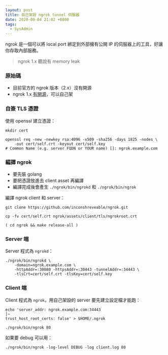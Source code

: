 ```yaml
---
layout: post
title: 自己架設 ngrok tunnel 伺服器
date: 2020-09-04 21:02 +0800
tags:
  - SysAdmin
---
```


ngrok 是一個可以將 local port 綁定到外部擁有公開 IP 的伺服器上的工具，好讓你存取內部服務。

> ngrok 1.x 聽說有 memory leak

### 原始碼

- 目前官方的 ngrok 版本（2.x）沒有開源
- ngrok 1.x [有開源](https://github.com/inconshreveable/ngrok)，可以自己架

### 自簽 TLS 憑證

使用 openssl 建立憑證：

```shell
mkdir cert

openssl req -new -newkey rsa:4096 -x509 -sha256 -days 1825 -nodes \
    -out cert/self.crt -keyout cert/self.key
# Common Name (e.g. server FQDN or YOUR name) []: ngrok.example.com
```

### 編譯 ngrok

- 要先裝 golang
- 要把憑證放進去 client asset 再編譯
- 編譯完成後會產生 `./ngrok/bin/ngrokd` 和 `./ngrok/bin/ngrok`

編譯 ngrok client 和 server：

```shell
git clone https://github.com/inconshreveable/ngrok.git

cp -fv cert/self.crt ngrok/assets/client/tls/ngrokroot.crt

( cd ngrok && make release-all )
```

### Server 端

Server 程式為 `ngrokd`：

```shell
./ngrok/bin/ngrokd \
    -domain=ngrok.example.com \
    -httpAddr=:30080 -httpsAddr=:30443 -tunnelAddr=:34443 \
    -tlsCrt=cert/self.crt -tlsKey=cert/self.key
```

### Client 端

Client 程式為 `ngrok`，用自己架設的 server 要先建立設定檔才能跑：

```shell
echo 'server_addr: ngrok.example.com:34443                                                                                    │~
trust_host_root_certs: false' > $HOME/.ngrok

./ngrok/bin/ngrok 80
```

如果要 debug 可以用：

```shell
./ngrok/bin/ngrok -log-level DEBUG -log client.log 80
```
